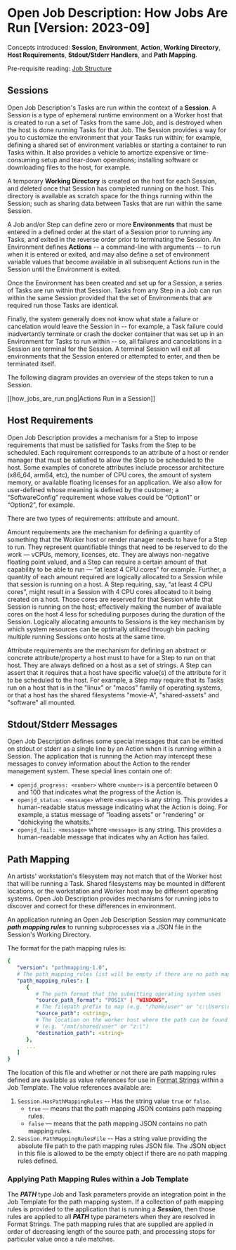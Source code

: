 # Open Job Description: How Jobs Are Run [Version: 2023-09]

Concepts introduced: **Session**, **Environment**, **Action**, **Working Directory**, **Host Requirements**, **Stdout/Stderr Handlers**, and **Path Mapping**.

Pre-requisite reading: [Job Structure](../Job-Structure.md)

## Sessions

Open Job Description's Tasks are run within the context of a **Session**. A Session is a type of ephemeral runtime environment on
a Worker host that is created to run a set of Tasks from the same Job, and is destroyed when the host is done running Tasks
for that Job. The Session provides a way for you to customize the environment that your Tasks run within; for example, defining a
shared set of environment variables or starting a container to run Tasks within. It also provides a vehicle to amortize expensive or
time-consuming setup and tear-down operations; installing software or downloading files to the host, for example.

A temporary **Working Directory** is created on the host for each Session, and deleted once that Session has
completed running on the host. This directory is available as scratch space for the things running within the Session; such as
sharing data between Tasks that are run within the same Session.

A Job and/or Step can define zero or more **Environments** that must be entered in a defined order at the start of
a Session prior to running any Tasks, and exited in the reverse order prior to terminating the Session. An Environment defines
**Actions** -- a command-line with arguments -- to run when it is entered or exited, and may also define a set of environment
variable values that become available in all subsequent Actions run in the Session until the Environment is exited.

Once the Environment has been created and set up for a Session, a series of Tasks are run within that Session. Tasks
from any Step in a Job can run within the same Session provided that the set of Environments that are required run those
Tasks are identical.

Finally, the system generally does not know what state a failure or cancelation would leave the Session in -- for example, a Task
failure could inadvertantly terminate or crash the docker container that was set up in an Environment for Tasks to run within --
so, all failures and cancelations in a Session are terminal for the Session. A terminal Session will exit all environments
that the Session entered or attempted to enter, and then be terminated itself.

The following diagram provides an overview of the steps taken to run a Session.

[[how_jobs_are_run.png|Actions Run in a Session]]

## Host Requirements

Open Job Description provides a mechanism for a Step to impose requirements that must be satisfied for Tasks from the Step to
be scheduled. Each requirement corresponds to an attribute of a host or render manager that must be satisfied to allow the Step to
be scheduled to the host. Some examples of concrete attributes include processor architecture (x86_64, arm64, etc), the
number of CPU cores, the amount of system memory, or available floating licenses for an application. We also allow for
user-defined whose meaning is defined by the customer; a “SoftwareConfig” requirement whose values could be “Option1” or “Option2”,
for example.

There are two types of requirements: attribute and amount.

Amount requirements are the mechanism for defining a quantity of something that the Worker host or render manager needs to have
for a Step to run. They represent quantifiable things that need to be reserved to do the work — vCPUs, memory, licenses, etc. They
are always non-negative floating point valued, and a Step can require a certain amount of that capability to be able to run —
“at least 4 CPU cores” for example. Further, a quantity of each amount required are logically allocated to a Session while that
session is running on a host. A Step requiring, say, “at least 4 CPU cores”, might result in a Session with 4 CPU cores allocated
to it being created on a host. Those cores are reserved for that Session while that Session is running on the host; effectively
making the number of available cores on the host 4 less for scheduling purposes during the duration of the Session. Logically
allocating amounts to Sessions is the key mechanism by which system resources can be optimally utilized through bin packing
multiple running Sessions onto hosts at the same time.

Attribute requirements are the mechanism for defining an abstract or concrete attribute/property a host must to have for
a Step to run on that host. They are always defined on a host as a set of strings. A Step can assert that it requires that a host
have specific value(s) of the attribute for it to be scheduled to the host. For example, a Step may require that its Tasks run
on a host that is in the "linux" or "macos" family of operating systems, or that a host has the shared filesystems "movie-A",
"shared-assets" and "software" all mounted.

## Stdout/Stderr Messages

Open Job Description defines some special messages that can be emitted on stdout or stderr as a single line by an Action when it
is running within a Session. The application that is running the Action may intercept these messages to convey information about
the Action to the render management system. These special lines contain one of:

* `openjd_progress: <number>` where `<number>` is a percentile between 0 and 100 that indicates what the progress of the Action is.
* `openjd_status: <message>` where `<message>` is any string. This provides a human-readable status message indicating what the
   Action is doing. For example, a status message of “loading assets” or "rendering" or "dohickying the whatsits."
* `openjd_fail: <message>` where `<message>` is any string. This provides a human-readable message that indicates why an Action
   has failed.

## Path Mapping

An artists' workstation's filesystem may not match that of the Worker host that will be running a Task. Shared
filesystems may be mounted in different locations, or the workstation and Worker host may be different operating systems.
Open Job Description provides mechanisms for running jobs to discover and correct for these differences in environment.

An application running an Open Job Description Session may communicate ***path mapping rules*** to running subprocesses via
a JSON file in the Session's Working Directory.

The format for the path mapping rules is:

```yaml
{
   "version": "pathmapping-1.0",
   # The path_mapping_rules list will be empty if there are no path mapping rules defined
   "path_mapping_rules": [ 
      {
         # The path format that the submitting operating system uses
         "source_path_format": "POSIX" | "WINDOWS",
         # The filepath prefix to map (e.g. "/home/user" or "c:\Users\user")
         "source_path": <string>,
         # The location on the worker host where the path can be found
         # (e.g. "/mnt/shared/user" or "z:\")
         "destination_path": <string>
      },
      ...
   ]
}
```

The location of this file and whether or not there are path mapping rules defined are available as value references for
use in [Format Strings](./Format-Strings.md) within a Job Template. The value references available are:

1. `Session.HasPathMappingRules` -- Has the string value `true` or `false`.
    * `true` — means that the path mapping JSON contains path mapping rules.
    * `false` — means that the path mapping JSON contains no path mapping rules.
2. `Session.PathMappingRulesFile` -- Has a string value providing the absolute file path to the path mapping rules JSON file.
   The JSON object in this file is allowed to be the empty object if there are no path mapping rules defined.

### Applying Path Mapping Rules within a Job Template

The ***PATH*** type Job and Task parameters provide an integration point in the Job Template for the path mapping system. If a
collection of path mapping rules is provided to the application that is running a ***Session***, then those rules are applied to all
***PATH*** type parameters when they are resolved in Format Strings. The path mapping rules that are supplied are applied in order
of decreasing length of the source path, and processing stops for particular value once a rule matches.
